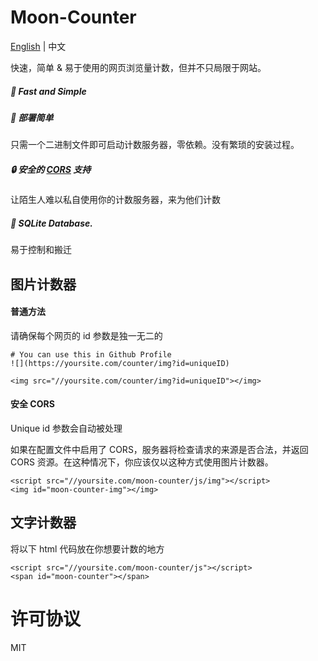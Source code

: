 # Moon-Counter

[English]((readme.md)) | 中文

快速，简单 & 易于使用的网页浏览量计数，但并不只局限于网站。

##### 🚀 Fast and Simple

##### 🎉 部署简单

只需一个二进制文件即可启动计数服务器，零依赖。没有繁琐的安装过程。

##### 🔒 安全的 [CORS](https://developer.mozilla.org/en-US/docs/Web/HTTP/CORS) 支持

让陌生人难以私自使用你的计数服务器，来为他们计数

##### 🌟 SQLite Database.

易于控制和搬迁

## 图片计数器

#### 普通方法

请确保每个网页的 id 参数是独一无二的

```
# You can use this in Github Profile
![](https://yoursite.com/counter/img?id=uniqueID)

<img src="//yoursite.com/counter/img?id=uniqueID"></img>
```

#### 安全 CORS

Unique id 参数会自动被处理

如果在配置文件中启用了 CORS，服务器将检查请求的来源是否合法，并返回 CORS 资源。在这种情况下，你应该仅以这种方式使用图片计数器。

```
<script src="//yoursite.com/moon-counter/js/img"></script>
<img id="moon-counter-img"></img>
```

## 文字计数器

将以下 html 代码放在你想要计数的地方

```
<script src="//yoursite.com/moon-counter/js"></script>
<span id="moon-counter"></span>
```

# 许可协议

MIT
